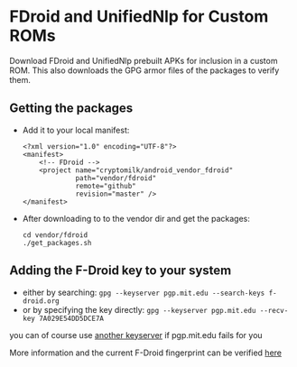FDroid and UnifiedNlp for Custom ROMs
=====================================

Download FDroid and UnifiedNlp prebuilt APKs for inclusion in a custom ROM.
This also downloads the GPG armor files of the packages to verify them.

Getting the packages
--------------------

* Add it to your local manifest:

      <?xml version="1.0" encoding="UTF-8"?>
      <manifest>
          <!-- FDroid -->
          <project name="cryptomilk/android_vendor_fdroid"
                   path="vendor/fdroid"
                   remote="github"
                   revision="master" />
      </manifest>

* After downloading to to the vendor dir and get the packages:

      cd vendor/fdroid
      ./get_packages.sh

## Adding the F-Droid key to your system

* either by searching: `gpg --keyserver pgp.mit.edu --search-keys f-droid.org`
* or by specifying the key directly: `gpg --keyserver pgp.mit.edu --recv-key 7A029E54DD5DCE7A`

you can of course use [another keyserver](https://en.wikipedia.org/wiki/Key_server_(cryptographic)#Keyserver_examples) if pgp.mit.edu fails for you

More information and the current F-Droid fingerprint can be verified [here](https://f-droid.org/docs/Release_Channels_and_Signing_Keys/?title=Release_Channels_and_Signing_Keys)
